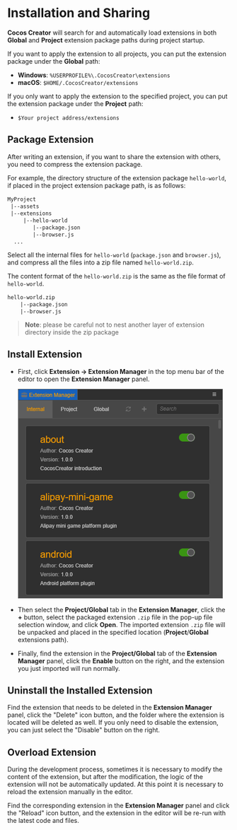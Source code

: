 # Installation and Sharing

__Cocos Creator__ will search for and automatically load extensions in both __Global__ and __Project__ extension package paths during project startup.

If you want to apply the extension to all projects, you can put the extension package under the __Global__ path:

- **Windows**: `%USERPROFILE%\.CocosCreator\extensions`
- **macOS**: `$HOME/.CocosCreator/extensions`

If you only want to apply the extension to the specified project, you can put the extension package under the __Project__ path:

- `$Your project address/extensions`

## Package Extension

After writing an extension, if you want to share the extension with others, you need to compress the extension package.

For example, the directory structure of the extension package `hello-world`, if placed in the project extension package path, is as follows:

```
MyProject
 |--assets
 |--extensions
     |--hello-world
        |--package.json
        |--browser.js
  ...
```

Select all the internal files for `hello-world` (`package.json` and `browser.js`), and compress all the files into a zip file named `hello-world.zip`.

The content format of the `hello-world.zip` is the same as the file format of `hello-world`.

```
hello-world.zip
    |--package.json
    |--browser.js
```

> **Note**: please be careful not to nest another layer of extension directory inside the zip package

## Install Extension

- First, click __Extension -> Extension Manager__ in the top menu bar of the editor to open the __Extension Manager__ panel.

  ![extension-manager](image/extension-manager.png)

- Then select the __Project/Global__ tab in the __Extension Manager__, click the __+__ button, select the packaged extension `.zip` file in the pop-up file selection window, and click __Open__. The imported extension `.zip` file will be unpacked and placed in the specified location (__Project__/__Global__ extensions path).

- Finally, find the extension in the __Project/Global__ tab of the __Extension Manager__ panel, click the __Enable__ button on the right, and the extension you just imported will run normally.

## Uninstall the Installed Extension

Find the extension that needs to be deleted in the __Extension Manager__ panel, click the "Delete" icon button, and the folder where the extension is located will be deleted as well. If you only need to disable the extension, you can just select the "Disable" button on the right.

## Overload Extension

During the development process, sometimes it is necessary to modify the content of the extension, but after the modification, the logic of the extension will not be automatically updated. At this point it is necessary to reload the extension manually in the editor.

Find the corresponding extension in the **Extension Manager** panel and click the "Reload" icon button, and the extension in the editor will be re-run with the latest code and files.
